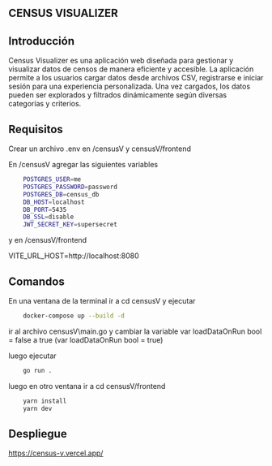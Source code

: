 

##  CENSUS VISUALIZER


## Introducción
Census Visualizer es una aplicación web diseñada para gestionar y visualizar datos de censos de manera eficiente y accesible. La aplicación permite a los usuarios cargar datos desde archivos CSV, registrarse e iniciar sesión para una experiencia personalizada. Una vez cargados, los datos pueden ser explorados y filtrados dinámicamente según diversas categorías y criterios.

## Requisitos 
Crear un archivo .env en /censusV y censusV/frontend

En /censusV agregar las siguientes variables

``` bash 
    POSTGRES_USER=me
    POSTGRES_PASSWORD=password
    POSTGRES_DB=census_db
    DB_HOST=localhost
    DB_PORT=5435
    DB_SSL=disable
    JWT_SECRET_KEY=supersecret
```

y en /censusV/frontend

VITE_URL_HOST=http://localhost:8080

## Comandos

En una ventana de la terminal ir a cd censusV y ejecutar
``` bash 
    docker-compose up --build -d
```

ir al archivo censusV\main.go y cambiar la variable var loadDataOnRun bool = false a true (var loadDataOnRun bool = true)

luego ejecutar

``` bash 
    go run .
```

luego en otro ventana ir a cd censusV/frontend
``` bash 
    yarn install
    yarn dev
```


## Despliegue

https://census-v.vercel.app/

